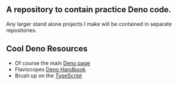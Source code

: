 ## A repository to contain practice Deno code. 
Any larger stand alone projects I make will be contained in separate repositories.

## Cool Deno Resources
- Of course the main [Deno page](https://deno.land/)
- Flaviocopes [Deno Handbook](https://flaviocopes.com/deno/)
- Brush up on the [TypeScript](https://learnxinyminutes.com/docs/typescript/)
